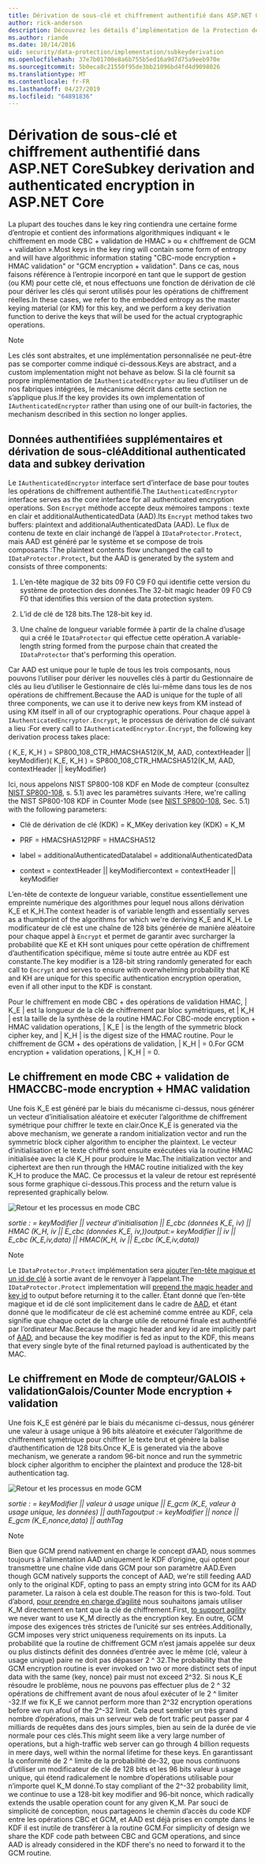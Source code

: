 ```yaml
---
title: Dérivation de sous-clé et chiffrement authentifié dans ASP.NET Core
author: rick-anderson
description: Découvrez les détails d’implémentation de la Protection des données ASP.NET Core dérivation de sous-clé et authentifiés de chiffrement.
ms.author: riande
ms.date: 10/14/2016
uid: security/data-protection/implementation/subkeyderivation
ms.openlocfilehash: 37e7b01700e8a6b755b5ed16a9d7d75a9eeb970e
ms.sourcegitcommit: 5b0eca8c21550f95de3bb21096bd4fd4d9098026
ms.translationtype: MT
ms.contentlocale: fr-FR
ms.lasthandoff: 04/27/2019
ms.locfileid: "64891836"
---
```

# <a name="subkey-derivation-and-authenticated-encryption-in-aspnet-core"></a><span data-ttu-id="7137c-103">Dérivation de sous-clé et chiffrement authentifié dans ASP.NET Core</span><span class="sxs-lookup"><span data-stu-id="7137c-103">Subkey derivation and authenticated encryption in ASP.NET Core</span></span>

<a name="data-protection-implementation-subkey-derivation"></a>

<span data-ttu-id="7137c-104">La plupart des touches dans le key ring contiendra une certaine forme d’entropie et contient des informations algorithmiques indiquant « le chiffrement en mode CBC + validation de HMAC » ou « chiffrement de GCM + validation ».</span><span class="sxs-lookup"><span data-stu-id="7137c-104">Most keys in the key ring will contain some form of entropy and will have algorithmic information stating "CBC-mode encryption + HMAC validation" or "GCM encryption + validation".</span></span> <span data-ttu-id="7137c-105">Dans ce cas, nous faisons référence à l’entropie incorporé en tant que le support de gestion (ou KM) pour cette clé, et nous effectuons une fonction de dérivation de clé pour dériver les clés qui seront utilisés pour les opérations de chiffrement réelles.</span><span class="sxs-lookup"><span data-stu-id="7137c-105">In these cases, we refer to the embedded entropy as the master keying material (or KM) for this key, and we perform a key derivation function to derive the keys that will be used for the actual cryptographic operations.</span></span>

> [!NOTE]
> <span data-ttu-id="7137c-106">Les clés sont abstraites, et une implémentation personnalisée ne peut-être pas se comporter comme indiqué ci-dessous.</span><span class="sxs-lookup"><span data-stu-id="7137c-106">Keys are abstract, and a custom implementation might not behave as below.</span></span> <span data-ttu-id="7137c-107">Si la clé fournit sa propre implémentation de `IAuthenticatedEncryptor` au lieu d’utiliser un de nos fabriques intégrées, le mécanisme décrit dans cette section ne s’applique plus.</span><span class="sxs-lookup"><span data-stu-id="7137c-107">If the key provides its own implementation of `IAuthenticatedEncryptor` rather than using one of our built-in factories, the mechanism described in this section no longer applies.</span></span>

<a name="data-protection-implementation-subkey-derivation-aad"></a>

## <a name="additional-authenticated-data-and-subkey-derivation"></a><span data-ttu-id="7137c-108">Données authentifiées supplémentaires et dérivation de sous-clé</span><span class="sxs-lookup"><span data-stu-id="7137c-108">Additional authenticated data and subkey derivation</span></span>

<span data-ttu-id="7137c-109">Le `IAuthenticatedEncryptor` interface sert d’interface de base pour toutes les opérations de chiffrement authentifié.</span><span class="sxs-lookup"><span data-stu-id="7137c-109">The `IAuthenticatedEncryptor` interface serves as the core interface for all authenticated encryption operations.</span></span> <span data-ttu-id="7137c-110">Son `Encrypt` méthode accepte deux mémoires tampons : texte en clair et additionalAuthenticatedData (AAD).</span><span class="sxs-lookup"><span data-stu-id="7137c-110">Its `Encrypt` method takes two buffers: plaintext and additionalAuthenticatedData (AAD).</span></span> <span data-ttu-id="7137c-111">Le flux de contenu de texte en clair inchangé de l’appel à `IDataProtector.Protect`, mais AAD est généré par le système et se compose de trois composants :</span><span class="sxs-lookup"><span data-stu-id="7137c-111">The plaintext contents flow unchanged the call to `IDataProtector.Protect`, but the AAD is generated by the system and consists of three components:</span></span>

1. <span data-ttu-id="7137c-112">L’en-tête magique de 32 bits 09 F0 C9 F0 qui identifie cette version du système de protection des données.</span><span class="sxs-lookup"><span data-stu-id="7137c-112">The 32-bit magic header 09 F0 C9 F0 that identifies this version of the data protection system.</span></span>

2. <span data-ttu-id="7137c-113">L’id de clé de 128 bits.</span><span class="sxs-lookup"><span data-stu-id="7137c-113">The 128-bit key id.</span></span>

3. <span data-ttu-id="7137c-114">Une chaîne de longueur variable formée à partir de la chaîne d’usage qui a créé le `IDataProtector` qui effectue cette opération.</span><span class="sxs-lookup"><span data-stu-id="7137c-114">A variable-length string formed from the purpose chain that created the `IDataProtector` that's performing this operation.</span></span>

<span data-ttu-id="7137c-115">Car AAD est unique pour le tuple de tous les trois composants, nous pouvons l’utiliser pour dériver les nouvelles clés à partir du Gestionnaire de clés au lieu d’utiliser le Gestionnaire de clés lui-même dans tous les de nos opérations de chiffrement.</span><span class="sxs-lookup"><span data-stu-id="7137c-115">Because the AAD is unique for the tuple of all three components, we can use it to derive new keys from KM instead of using KM itself in all of our cryptographic operations.</span></span> <span data-ttu-id="7137c-116">Pour chaque appel à `IAuthenticatedEncryptor.Encrypt`, le processus de dérivation de clé suivant a lieu :</span><span class="sxs-lookup"><span data-stu-id="7137c-116">For every call to `IAuthenticatedEncryptor.Encrypt`, the following key derivation process takes place:</span></span>

<span data-ttu-id="7137c-117">( K_E, K_H ) = SP800_108_CTR_HMACSHA512(K_M, AAD, contextHeader || keyModifier)</span><span class="sxs-lookup"><span data-stu-id="7137c-117">( K_E, K_H ) = SP800_108_CTR_HMACSHA512(K_M, AAD, contextHeader || keyModifier)</span></span>

<span data-ttu-id="7137c-118">Ici, nous appelons NIST SP800-108 KDF en Mode de compteur (consultez [NIST SP800-108](http://nvlpubs.nist.gov/nistpubs/Legacy/SP/nistspecialpublication800-108.pdf), s. 5.1) avec les paramètres suivants :</span><span class="sxs-lookup"><span data-stu-id="7137c-118">Here, we're calling the NIST SP800-108 KDF in Counter Mode (see [NIST SP800-108](http://nvlpubs.nist.gov/nistpubs/Legacy/SP/nistspecialpublication800-108.pdf), Sec. 5.1) with the following parameters:</span></span>

* <span data-ttu-id="7137c-119">Clé de dérivation de clé (KDK) = K_M</span><span class="sxs-lookup"><span data-stu-id="7137c-119">Key derivation key (KDK) = K_M</span></span>

* <span data-ttu-id="7137c-120">PRF = HMACSHA512</span><span class="sxs-lookup"><span data-stu-id="7137c-120">PRF = HMACSHA512</span></span>

* <span data-ttu-id="7137c-121">label = additionalAuthenticatedData</span><span class="sxs-lookup"><span data-stu-id="7137c-121">label = additionalAuthenticatedData</span></span>

* <span data-ttu-id="7137c-122">context = contextHeader || keyModifier</span><span class="sxs-lookup"><span data-stu-id="7137c-122">context = contextHeader || keyModifier</span></span>

<span data-ttu-id="7137c-123">L’en-tête de contexte de longueur variable, constitue essentiellement une empreinte numérique des algorithmes pour lequel nous allons dérivation K_E et K_H.</span><span class="sxs-lookup"><span data-stu-id="7137c-123">The context header is of variable length and essentially serves as a thumbprint of the algorithms for which we're deriving K_E and K_H.</span></span> <span data-ttu-id="7137c-124">Le modificateur de clé est une chaîne de 128 bits générée de manière aléatoire pour chaque appel à `Encrypt` et permet de garantir avec surcharger la probabilité que KE et KH sont uniques pour cette opération de chiffrement d’authentification spécifique, même si toute autre entrée au KDF est constante.</span><span class="sxs-lookup"><span data-stu-id="7137c-124">The key modifier is a 128-bit string randomly generated for each call to `Encrypt` and serves to ensure with overwhelming probability that KE and KH are unique for this specific authentication encryption operation, even if all other input to the KDF is constant.</span></span>

<span data-ttu-id="7137c-125">Pour le chiffrement en mode CBC + des opérations de validation HMAC, | K_E | est la longueur de la clé de chiffrement par bloc symétriques, et | K_H | est la taille de la synthèse de la routine HMAC.</span><span class="sxs-lookup"><span data-stu-id="7137c-125">For CBC-mode encryption + HMAC validation operations, | K_E | is the length of the symmetric block cipher key, and | K_H | is the digest size of the HMAC routine.</span></span> <span data-ttu-id="7137c-126">Pour le chiffrement de GCM + des opérations de validation, | K_H | = 0.</span><span class="sxs-lookup"><span data-stu-id="7137c-126">For GCM encryption + validation operations, | K_H | = 0.</span></span>

## <a name="cbc-mode-encryption--hmac-validation"></a><span data-ttu-id="7137c-127">Le chiffrement en mode CBC + validation de HMAC</span><span class="sxs-lookup"><span data-stu-id="7137c-127">CBC-mode encryption + HMAC validation</span></span>

<span data-ttu-id="7137c-128">Une fois K_E est généré par le biais du mécanisme ci-dessus, nous générer un vecteur d’initialisation aléatoire et exécuter l’algorithme de chiffrement symétrique pour chiffrer le texte en clair.</span><span class="sxs-lookup"><span data-stu-id="7137c-128">Once K_E is generated via the above mechanism, we generate a random initialization vector and run the symmetric block cipher algorithm to encipher the plaintext.</span></span> <span data-ttu-id="7137c-129">Le vecteur d’initialisation et le texte chiffré sont ensuite exécutées via la routine HMAC initialisée avec la clé K_H pour produire le Mac.</span><span class="sxs-lookup"><span data-stu-id="7137c-129">The initialization vector and ciphertext are then run through the HMAC routine initialized with the key K_H to produce the MAC.</span></span> <span data-ttu-id="7137c-130">Ce processus et la valeur de retour est représenté sous forme graphique ci-dessous.</span><span class="sxs-lookup"><span data-stu-id="7137c-130">This process and the return value is represented graphically below.</span></span>

![Retour et les processus en mode CBC](subkeyderivation/_static/cbcprocess.png)

<span data-ttu-id="7137c-132">*sortie : = keyModifier || vecteur d’initialisation || E_cbc (données K_E, iv) || HMAC (K_H, iv || E_cbc (données K_E, iv,))*</span><span class="sxs-lookup"><span data-stu-id="7137c-132">*output:= keyModifier || iv || E_cbc (K_E,iv,data) || HMAC(K_H, iv || E_cbc (K_E,iv,data))*</span></span>

> [!NOTE]
> <span data-ttu-id="7137c-133">Le `IDataProtector.Protect` implémentation sera [ajouter l’en-tête magique et un id de clé](xref:security/data-protection/implementation/authenticated-encryption-details) à sortie avant de le renvoyer à l’appelant.</span><span class="sxs-lookup"><span data-stu-id="7137c-133">The `IDataProtector.Protect` implementation will [prepend the magic header and key id](xref:security/data-protection/implementation/authenticated-encryption-details) to output before returning it to the caller.</span></span> <span data-ttu-id="7137c-134">Étant donné que l’en-tête magique et id de clé sont implicitement dans le cadre de [AAD](xref:security/data-protection/implementation/subkeyderivation#data-protection-implementation-subkey-derivation-aad), et étant donné que le modificateur de clé est acheminé comme entrée au KDF, cela signifie que chaque octet de la charge utile de retourné finale est authentifié par l’ordinateur Mac.</span><span class="sxs-lookup"><span data-stu-id="7137c-134">Because the magic header and key id are implicitly part of [AAD](xref:security/data-protection/implementation/subkeyderivation#data-protection-implementation-subkey-derivation-aad), and because the key modifier is fed as input to the KDF, this means that every single byte of the final returned payload is authenticated by the MAC.</span></span>

## <a name="galoiscounter-mode-encryption--validation"></a><span data-ttu-id="7137c-135">Le chiffrement en Mode de compteur/GALOIS + validation</span><span class="sxs-lookup"><span data-stu-id="7137c-135">Galois/Counter Mode encryption + validation</span></span>

<span data-ttu-id="7137c-136">Une fois K_E est généré par le biais du mécanisme ci-dessus, nous générer une valeur à usage unique à 96 bits aléatoire et exécuter l’algorithme de chiffrement symétrique pour chiffrer le texte brut et génère la balise d’authentification de 128 bits.</span><span class="sxs-lookup"><span data-stu-id="7137c-136">Once K_E is generated via the above mechanism, we generate a random 96-bit nonce and run the symmetric block cipher algorithm to encipher the plaintext and produce the 128-bit authentication tag.</span></span>

![Retour et les processus en mode GCM](subkeyderivation/_static/galoisprocess.png)

<span data-ttu-id="7137c-138">*sortie : = keyModifier || valeur à usage unique || E_gcm (K_E, valeur à usage unique, les données) || authTag*</span><span class="sxs-lookup"><span data-stu-id="7137c-138">*output := keyModifier || nonce || E_gcm (K_E,nonce,data) || authTag*</span></span>

> [!NOTE]
> <span data-ttu-id="7137c-139">Bien que GCM prend nativement en charge le concept d’AAD, nous sommes toujours à l’alimentation AAD uniquement le KDF d’origine, qui optent pour transmettre une chaîne vide dans GCM pour son paramètre AAD.</span><span class="sxs-lookup"><span data-stu-id="7137c-139">Even though GCM natively supports the concept of AAD, we're still feeding AAD only to the original KDF, opting to pass an empty string into GCM for its AAD parameter.</span></span> <span data-ttu-id="7137c-140">La raison à cela est double.</span><span class="sxs-lookup"><span data-stu-id="7137c-140">The reason for this is two-fold.</span></span> <span data-ttu-id="7137c-141">Tout d’abord, [pour prendre en charge d’agilité](xref:security/data-protection/implementation/context-headers#data-protection-implementation-context-headers) nous souhaitons jamais utiliser K_M directement en tant que la clé de chiffrement.</span><span class="sxs-lookup"><span data-stu-id="7137c-141">First, [to support agility](xref:security/data-protection/implementation/context-headers#data-protection-implementation-context-headers) we never want to use K_M directly as the encryption key.</span></span> <span data-ttu-id="7137c-142">En outre, GCM impose des exigences très strictes de l’unicité sur ses entrées.</span><span class="sxs-lookup"><span data-stu-id="7137c-142">Additionally, GCM imposes very strict uniqueness requirements on its inputs.</span></span> <span data-ttu-id="7137c-143">La probabilité que la routine de chiffrement GCM n’est jamais appelée sur deux ou plus distincts définit des données d’entrée avec le même (clé, valeur à usage unique) paire ne doit pas dépasser 2 ^ 32.</span><span class="sxs-lookup"><span data-stu-id="7137c-143">The probability that the GCM encryption routine is ever invoked on two or more distinct sets of input data with the same (key, nonce) pair must not exceed 2^32.</span></span> <span data-ttu-id="7137c-144">Si nous K_E résoudre le problème, nous ne pouvons pas effectuer plus de 2 ^ 32 opérations de chiffrement avant de nous afoul exécuter of le 2 ^ limiter -32.</span><span class="sxs-lookup"><span data-stu-id="7137c-144">If we fix K_E we cannot perform more than 2^32 encryption operations before we run afoul of the 2^-32 limit.</span></span> <span data-ttu-id="7137c-145">Cela peut sembler un très grand nombre d’opérations, mais un serveur web de fort trafic peut passer par 4 milliards de requêtes dans des jours simples, bien au sein de la durée de vie normale pour ces clés.</span><span class="sxs-lookup"><span data-stu-id="7137c-145">This might seem like a very large number of operations, but a high-traffic web server can go through 4 billion requests in mere days, well within the normal lifetime for these keys.</span></span> <span data-ttu-id="7137c-146">En garantissant la conformité de 2 ^ limite de la probabilité de-32, que nous continuons d’utiliser un modificateur de clé de 128 bits et les 96 bits valeur à usage unique, qui étend radicalement le nombre d’opérations utilisable pour n’importe quel K_M donné.</span><span class="sxs-lookup"><span data-stu-id="7137c-146">To stay compliant of the 2^-32 probability limit, we continue to use a 128-bit key modifier and 96-bit nonce, which radically extends the usable operation count for any given K_M.</span></span> <span data-ttu-id="7137c-147">Par souci de simplicité de conception, nous partageons le chemin d’accès du code KDF entre les opérations CBC et GCM, et AAD est déjà prises en compte dans le KDF il est inutile de transférer à la routine GCM.</span><span class="sxs-lookup"><span data-stu-id="7137c-147">For simplicity of design we share the KDF code path between CBC and GCM operations, and since AAD is already considered in the KDF there's no need to forward it to the GCM routine.</span></span>
